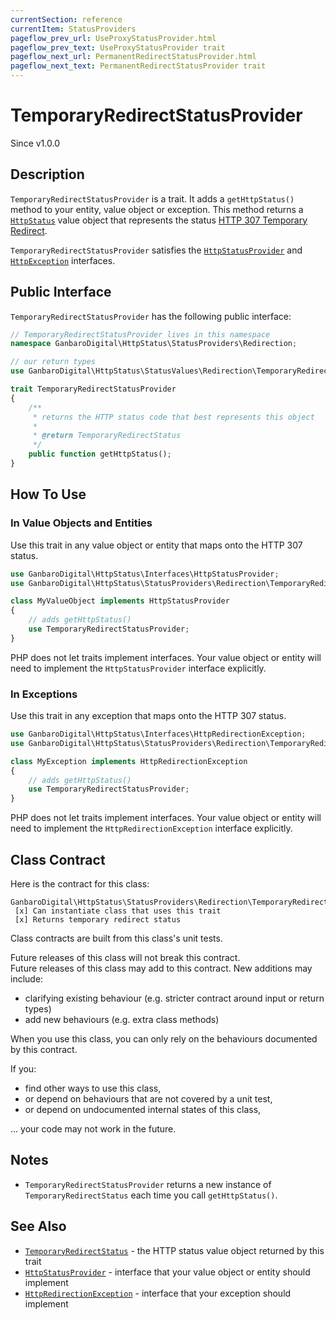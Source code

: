 ```yaml
---
currentSection: reference
currentItem: StatusProviders
pageflow_prev_url: UseProxyStatusProvider.html
pageflow_prev_text: UseProxyStatusProvider trait
pageflow_next_url: PermanentRedirectStatusProvider.html
pageflow_next_text: PermanentRedirectStatusProvider trait
---
```


# TemporaryRedirectStatusProvider

<div class="callout info">
Since v1.0.0
</div>

## Description

`TemporaryRedirectStatusProvider` is a trait. It adds a `getHttpStatus()` method to your entity, value object or exception. This method returns a [`HttpStatus`](../Interfaces/HttpStatus.html) value object that represents the status [HTTP 307 Temporary Redirect](../StatusValues/TemporaryRedirectStatus.html).

`TemporaryRedirectStatusProvider` satisfies the [`HttpStatusProvider`](../Interfaces/HttpStatusProvider.html) and [`HttpException`](../Interfaces/HttpException) interfaces.

## Public Interface

`TemporaryRedirectStatusProvider` has the following public interface:

```php
// TemporaryRedirectStatusProvider lives in this namespace
namespace GanbaroDigital\HttpStatus\StatusProviders\Redirection;

// our return types
use GanbaroDigital\HttpStatus\StatusValues\Redirection\TemporaryRedirectStatus;

trait TemporaryRedirectStatusProvider
{
    /**
     * returns the HTTP status code that best represents this object
     *
     * @return TemporaryRedirectStatus
     */
    public function getHttpStatus();
}
```

## How To Use

### In Value Objects and Entities

Use this trait in any value object or entity that maps onto the HTTP 307 status.

```php
use GanbaroDigital\HttpStatus\Interfaces\HttpStatusProvider;
use GanbaroDigital\HttpStatus\StatusProviders\Redirection\TemporaryRedirectStatusProvider;

class MyValueObject implements HttpStatusProvider
{
    // adds getHttpStatus()
    use TemporaryRedirectStatusProvider;
}
```

PHP does not let traits implement interfaces. Your value object or entity will need to implement the `HttpStatusProvider` interface explicitly.

### In Exceptions

Use this trait in any exception that maps onto the HTTP 307 status.

```php
use GanbaroDigital\HttpStatus\Interfaces\HttpRedirectionException;
use GanbaroDigital\HttpStatus\StatusProviders\Redirection\TemporaryRedirectStatusProvider;

class MyException implements HttpRedirectionException
{
    // adds getHttpStatus()
    use TemporaryRedirectStatusProvider;
}
```

PHP does not let traits implement interfaces. Your value object or entity will need to implement the `HttpRedirectionException` interface explicitly.

## Class Contract

Here is the contract for this class:

    GanbaroDigital\HttpStatus\StatusProviders\Redirection\TemporaryRedirectStatusProvider
     [x] Can instantiate class that uses this trait
     [x] Returns temporary redirect status

Class contracts are built from this class's unit tests.

<div class="callout success">
Future releases of this class will not break this contract.
</div>

<div class="callout info" markdown="1">
Future releases of this class may add to this contract. New additions may include:

* clarifying existing behaviour (e.g. stricter contract around input or return types)
* add new behaviours (e.g. extra class methods)
</div>

<div class="callout warning" markdown="1">
When you use this class, you can only rely on the behaviours documented by this contract.

If you:

* find other ways to use this class,
* or depend on behaviours that are not covered by a unit test,
* or depend on undocumented internal states of this class,

... your code may not work in the future.
</div>

## Notes

* `TemporaryRedirectStatusProvider` returns a new instance of `TemporaryRedirectStatus` each time you call `getHttpStatus()`.

## See Also

* [`TemporaryRedirectStatus`](../StatusValues/TemporaryRedirectStatus.html) - the HTTP status value object returned by this trait
* [`HttpStatusProvider`](../Interfaces/HttpStatusProvider.html) - interface that your value object or entity should implement
* [`HttpRedirectionException`](../Interfaces/HttpRedirectionException.html) - interface that your exception should implement
